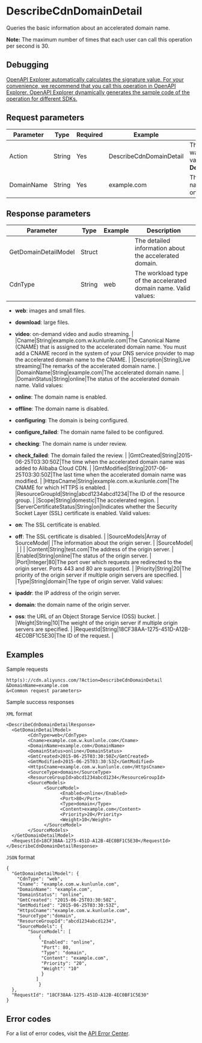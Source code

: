 # DescribeCdnDomainDetail

Queries the basic information about an accelerated domain name.

**Note:** The maximum number of times that each user can call this operation per second is 30.

## Debugging

[OpenAPI Explorer automatically calculates the signature value. For your convenience, we recommend that you call this operation in OpenAPI Explorer. OpenAPI Explorer dynamically generates the sample code of the operation for different SDKs.](https://api.aliyun.com/#product=Cdn&api=DescribeCdnDomainDetail&type=RPC&version=2018-05-10)

## Request parameters

|Parameter|Type|Required|Example|Description|
|---------|----|--------|-------|-----------|
|Action|String|Yes|DescribeCdnDomainDetail|The operation that you want to perform. Set the value to **DescribeCdnDomainDetail**. |
|DomainName|String|Yes|example.com|The accelerated domain name. You can specify only one domain name. |

## Response parameters

|Parameter|Type|Example|Description|
|---------|----|-------|-----------|
|GetDomainDetailModel|Struct| |The detailed information about the accelerated domain. |
|CdnType|String|web|The workload type of the accelerated domain name. Valid values:

 -   **web**: images and small files.
-   **download**: large files.
-   **video**: on-demand video and audio streaming. |
|Cname|String|example.com.w.kunlunle.com|The Canonical Name \(CNAME\) that is assigned to the accelerated domain name. You must add a CNAME record in the system of your DNS service provider to map the accelerated domain name to the CNAME. |
|Description|String|Live streaming|The remarks of the accelerated domain name. |
|DomainName|String|example.com|The accelerated domain name. |
|DomainStatus|String|online|The status of the accelerated domain name. Valid values:

 -   **online**: The domain name is enabled.
-   **offline**: The domain name is disabled.
-   **configuring**: The domain is being configured.
-   **configure\_failed**: The domain name failed to be configured.
-   **checking**: The domain name is under review.
-   **check\_failed**: The domain failed the review. |
|GmtCreated|String|2015-06-25T03:30:50Z|The time when the accelerated domain name was added to Alibaba Cloud CDN. |
|GmtModified|String|2017-06-25T03:30:50Z|The last time when the accelerated domain name was modified. |
|HttpsCname|String|example.com.w.kunlunle.com|The CNAME for which HTTPS is enabled. |
|ResourceGroupId|String|abcd1234abcd1234|The ID of the resource group. |
|Scope|String|domestic|The accelerated region. |
|ServerCertificateStatus|String|on|Indicates whether the Security Socket Layer \(SSL\) certificate is enabled. Valid values:

 -   **on**: The SSL certificate is enabled.
-   **off**: The SSL certificate is disabled. |
|SourceModels|Array of SourceModel| |The information about the origin server. |
|SourceModel| | | |
|Content|String|test.com|The address of the origin server. |
|Enabled|String|online|The status of the origin server. |
|Port|Integer|80|The port over which requests are redirected to the origin server. Ports 443 and 80 are supported. |
|Priority|String|20|The priority of the origin server if multiple origin servers are specified. |
|Type|String|domain|The type of origin server. Valid values:

 -   **ipaddr**: the IP address of the origin server.
-   **domain**: the domain name of the origin server.
-   **oss**: the URL of an Object Storage Service \(OSS\) bucket. |
|Weight|String|10|The weight of the origin server if multiple origin servers are specified. |
|RequestId|String|18CF38AA-1275-451D-A12B-4EC0BF1C5E30|The ID of the request. |

## Examples

Sample requests

```
http(s)://cdn.aliyuncs.com/?Action=DescribeCdnDomainDetail
&DomainName=example.com
&<Common request parameters>
```

Sample success responses

`XML` format

```
<DescribeCdnDomainDetailResponse>
  <GetDomainDetailModel>
        <CdnType>web</CdnType>
        <Cname>example.com.w.kunlunle.com</Cname>
        <DomainName>example.com</DomainName>
        <DomainStatus>online</DomainStatus>
        <GmtCreated>2015-06-25T03:30:50Z</GmtCreated>
        <GmtModified>2015-06-25T03:30:53Z</GmtModified>
        <HttpsCname>example.com.w.kunlunle.com</HttpsCname>
        <SourceType>domain</SourceType>
        <ResourceGroupId>abcd1234abcd1234</ResourceGroupId>
        <SourceModels>
              <SourceModel>
                    <Enabled>online</Enabled>
                    <Port>80</Port>
                    <Type>domain</Type>
                    <Content>example.com</Content>
                    <Priority>20</Priority>
                    <Weight>10</Weight>
              </SourceModel>
        </SourceModels>
  </GetDomainDetailModel>
  <RequestId>18CF38AA-1275-451D-A12B-4EC0BF1C5E30</RequestId>
</DescribeCdnDomainDetailResponse>
```

`JSON` format

```
{
  "GetDomainDetailModel": {
    "CdnType": "web",
    "Cname": "example.com.w.kunlunle.com",
    "DomainName": "example.com",
    "DomainStatus": "online",
    "GmtCreated": "2015-06-25T03:30:50Z",
    "GmtModified": "2015-06-25T03:30:53Z",
    "HttpsCname":"example.com.w.kunlunle.com",
    "SourceType":"domain",
    "ResourceGroupId":"abcd1234abcd1234",
    "SourceModels": {
        "SourceModel": [
            {
             "Enabled": "online",
             "Port": 80,
             "Type": "domain",
             "Content": "example.com",
             "Priority": "20",
             "Weight": "10"
             }
           ]
            }
  },
  "RequestId": "18CF38AA-1275-451D-A12B-4EC0BF1C5E30"
}
```

## Error codes

For a list of error codes, visit the [API Error Center](https://error-center.alibabacloud.com/status/product/Cdn).

